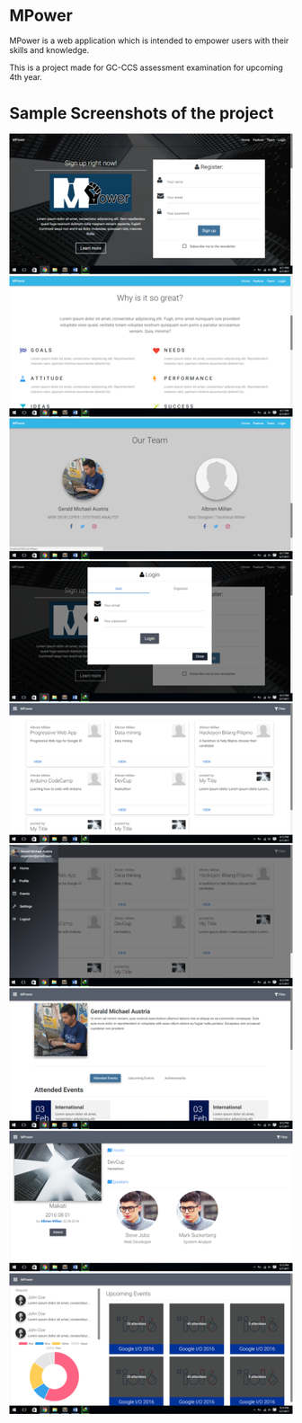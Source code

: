 # MPower
MPower is a web application which is intended to empower users with their skills and knowledge.

This is a project made for GC-CCS assessment examination for upcoming 4th year.

# Sample Screenshots of the project
![Alt text](https://github.com/devRald/MPower/blob/master/screenshots/Screenshot%20(52).png?raw=true)
![Alt text](https://github.com/devRald/MPower/blob/master/screenshots/Screenshot%20(53).png?raw=true)
![Alt text](https://github.com/devRald/MPower/blob/master/screenshots/Screenshot%20(54).png?raw=true)
![Alt text](https://github.com/devRald/MPower/blob/master/screenshots/Screenshot%20(55).png?raw=true)
![Alt text](https://github.com/devRald/MPower/blob/master/screenshots/Screenshot%20(56).png?raw=true)
![Alt text](https://github.com/devRald/MPower/blob/master/screenshots/Screenshot%20(57).png?raw=true)
![Alt text](https://github.com/devRald/MPower/blob/master/screenshots/Screenshot%20(58).png?raw=true)
![Alt text](https://github.com/devRald/MPower/blob/master/screenshots/Screenshot%20(59).png?raw=true)
![Alt text](https://github.com/devRald/MPower/blob/master/screenshots/Screenshot%20(60).png?raw=true)
